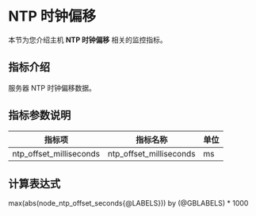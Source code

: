 # NTP 时钟偏移

本节为您介绍主机 **NTP 时钟偏移** 相关的监控指标。

## 指标介绍

服务器 NTP 时钟偏移数据。

## 指标参数说明

| **指标项** |    **指标名称**    | **单位** |
|---------|----------------|--------|
| ntp_offset_milliseconds       | ntp_offset_milliseconds | ms     |

## 计算表达式

max(abs(node_ntp_offset_seconds{@LABELS})) by (@GBLABELS) * 1000
